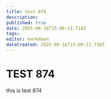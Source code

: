 ```yaml
---
title: test 874
description: 
published: true
date: 2025-06-16T15:00:11.718Z
tags: 
editor: markdown
dateCreated: 2025-06-16T15:00:11.718Z
---
```


# TEST 874
this is test 874
